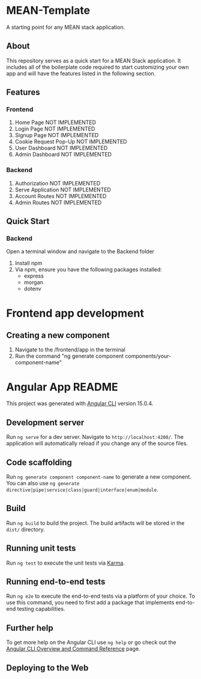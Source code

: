 # MEAN-Template
A starting point for any MEAN stack application.

## About
This repository serves as a quick start for a MEAN Stack application. It includes all of the boilerplate code required to start customizing your own app and will have the features listed in the following section.

## Features

### Frontend

1. Home Page                       NOT IMPLEMENTED
2. Login Page                      NOT IMPLEMENTED
3. Signup Page                     NOT IMPLEMENTED
4. Cookie Request Pop-Up           NOT IMPLEMENTED
5. User Dashboard                  NOT IMPLEMENTED
6. Admin Dashboard                 NOT IMPLEMENTED

### Backend

1. Authorization                   NOT IMPLEMENTED
2. Serve Application               NOT IMPLEMENTED
3. Account Routes                  NOT IMPLEMENTED
4. Admin Routes                    NOT IMPLEMENTED



## Quick Start

### Backend

Open a terminal window and navigate to the Backend folder
1. Install npm
2. Via npm, ensure you have the following packages installed:
    - express
    - morgan
    - dotenv




# Frontend app development

## Creating a new component

1. Navigate to the /frontend/app in the terminal
2. Run the command "ng generate component components/your-component-name"


# Angular App README

This project was generated with [Angular CLI](https://github.com/angular/angular-cli) version 15.0.4.

## Development server

Run `ng serve` for a dev server. Navigate to `http://localhost:4200/`. The application will automatically reload if you change any of the source files.

## Code scaffolding

Run `ng generate component component-name` to generate a new component. You can also use `ng generate directive|pipe|service|class|guard|interface|enum|module`.

## Build

Run `ng build` to build the project. The build artifacts will be stored in the `dist/` directory.

## Running unit tests

Run `ng test` to execute the unit tests via [Karma](https://karma-runner.github.io).

## Running end-to-end tests

Run `ng e2e` to execute the end-to-end tests via a platform of your choice. To use this command, you need to first add a package that implements end-to-end testing capabilities.

## Further help

To get more help on the Angular CLI use `ng help` or go check out the [Angular CLI Overview and Command Reference](https://angular.io/cli) page.

## Deploying to the Web